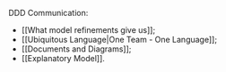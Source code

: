 
DDD Communication:
- [[What model refinements give us]];
- [[Ubiquitous Language|One Team - One Language]];
- [[Documents and Diagrams]];
- [[Explanatory Model]].

